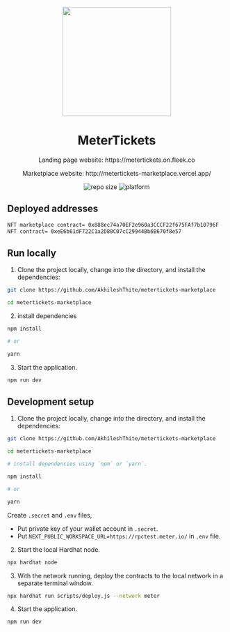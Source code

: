 <p align="center">
  <img align="center" src="https://github.com/AkhileshThite/metertickets-landingpage/blob/main/src/images/logo.png" width="250" height="250"></img>
</p>

<h1 align="center">MeterTickets</h1>

<p aign="center">
  <p align="center">Landing page website: <a href="https://metertickets.on.fleek.co"></a>https://metertickets.on.fleek.co</p>
  <p align="center">Marketplace website: <a href="http://metertickets-marketplace.vercel.app/"></a>http://metertickets-marketplace.vercel.app/</p>
</p>

<div align="center">
  <!--<img src="https://img.shields.io/github/v/release/AkhileshThite/DTube?color=1FC71F" alt="GitHub release" />-->
  <img src="https://img.shields.io/github/repo-size/akhileshthite/metertickets-marketplace" alt="repo size">
  <img src="https://img.shields.io/badge/Platform-Meter-purple.svg" alt="platform">
</div>

## Deployed addresses
```.bash
NFT marketplace contract= 0x888ec74a70EF2e960a3CCCF22f675FAf7b10796F
NFT contract= 0xeE6b61dF722C1a2D80C07cC29944Bb6B670f8e57
```

## Run locally
1. Clone the project locally, change into the directory, and install the dependencies:
```.bash
git clone https://github.com/AkhileshThite/metertickets-marketplace

cd metertickets-marketplace
```

2. install dependencies
```.bash
npm install

# or

yarn
```

3. Start the application.
```.bash
npm run dev
```

## Development setup
1. Clone the project locally, change into the directory, and install the dependencies:
```.bash
git clone https://github.com/AkhileshThite/metertickets-marketplace

cd metertickets-marketplace

# install dependencies using `npm` or `yarn`.

npm install

# or

yarn
```

Create `.secret` and `.env` files, 
* Put private key of your wallet account in `.secret`.
* Put `NEXT_PUBLIC_WORKSPACE_URL=https://rpctest.meter.io/` in `.env` file.

2. Start the local Hardhat node.
```.bash
npx hardhat node
```

3. With the network running, deploy the contracts to the local network in a separate terminal window.

```.bash
npx hardhat run scripts/deploy.js --network meter
```

4. Start the application.
```.bash
npm run dev
```